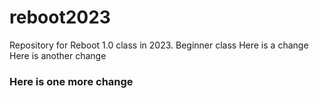 # reboot2023
Repository for Reboot 1.0 class in 2023.
Beginner class
Here is a change
Here is another change
### Here is one more change